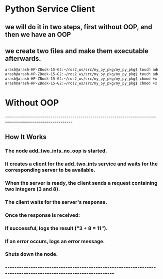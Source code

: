 # Python Service Client
## we will do it in two steps, first without OOP, and then we have an OOP
## we create two files and make them executable afterwards. 
```bash
arash@arash-HP-ZBook-15-G2:~/ros2_ws/src/my_py_pkg/my_py_pkg$ touch add_two_ints_client_no_oop.py
arash@arash-HP-ZBook-15-G2:~/ros2_ws/src/my_py_pkg/my_py_pkg$ touch add_two_ints_client.py
arash@arash-HP-ZBook-15-G2:~/ros2_ws/src/my_py_pkg/my_py_pkg$ chmod +x add_two_ints_client_no_oop.py 
arash@arash-HP-ZBook-15-G2:~/ros2_ws/src/my_py_pkg/my_py_pkg$ chmod +x add_two_ints_client.py
```
# Without OOP

#### --------------------------------------------------------------------------------------------------------------

## How It Works

###    The node add_two_ints_no_oop is started.
###    It creates a client for the add_two_ints service and waits for the corresponding server to be available.
###    When the server is ready, the client sends a request containing two integers (3 and 8).
###    The client waits for the server's response.
###    Once the response is received:
###        If successful, logs the result ("3 + 8 = 11").
###        If an error occurs, logs an error message.
###    Shuts down the node.

### ----------------------------------------------------------------------------------------------------------------

